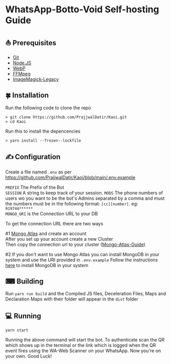# WhatsApp-Botto-Void Self-hosting Guide


## ⛵ Prerequisites

- [Git](https://git-scm.com/)
- [Node.JS](https://nodejs.org/en/)
- [WebP](https://developers.google.com/speed/webp/download)
- [FFMpeg](https://ffmpeg.org/download.html)
- [ImageMagick-Legacy](https://imagemagick.org/index.php)

## 🍀 Installation

Run the following code to clone the repo
```SH
> git clone https://github.com/PrajjwalDatir/Kaoi.git
> cd Kaoi
```
Run this to install the depencencies

```SH
> yarn install --frozen--lockfile
```

## ✍ Configuration

Create a file named `.env` 
as per https://github.com/PrajjwalDatir/Kaoi/blob/main/.env.example

`PREFIX` The Prefix of the Bot <br>
`SESSION` A string to keep track of your session.
`MODS` The phone numbers of users wo you want to be the bot's Admins separated by a comma and must the numbers must be in the following format: `[cc][number]`. eg: `919744******`<br>
`MONGO_URI` is the Connection URL to your DB

To get the connection URL there are two ways

#1 [Mongo Atlas](http://mongodb.com/cloud/atlas) and create an account \
After you set up your account create a new Cluster \
Then copy the connection url to your cluster
([Mongo-Atlas-Guide](https://github.com/Synthesized-Infinity/Void-Guides/blob/main/Mongo-Atlas-guide.md))

#2 If you don't want to use Mongo Atlas you can install MongoDB in your system and use the URI provided in `.env.example`
Follow the instructions [here](https://docs.mongodb.com/manual/installation/) to install MongoDB in your system


## ⌨ Building

Run `yarn run build` and the Compiled JS files, Deceleration Files, Maps and Declaration Maps with their folder will appear in the `dist` folder

## 💻 Running

```SH
yarn start
```
Running the above command will start the bot. 
To authenticate scan the QR which shows up in the terminal or the link which is logged when the QR event fires using the WA-Web Scanner on your WhatsApp.
Now you're on your own. Good Luck!
